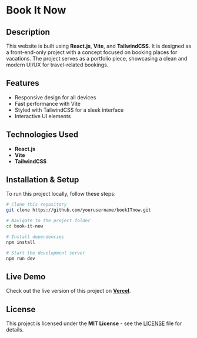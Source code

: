 # Book It Now

## Description
This website is built using **React.js**, **Vite**, and **TailwindCSS**. It is designed as a front-end-only project with a concept focused on booking places for vacations. The project serves as a portfolio piece, showcasing a clean and modern UI/UX for travel-related bookings.

## Features
- Responsive design for all devices
- Fast performance with Vite
- Styled with TailwindCSS for a sleek interface
- Interactive UI elements

## Technologies Used
- **React.js**
- **Vite**
- **TailwindCSS**

## Installation & Setup
To run this project locally, follow these steps:
```sh
# Clone this repository
git clone https://github.com/yourusername/bookITnow.git

# Navigate to the project folder
cd book-it-now

# Install dependencies
npm install

# Start the development server
npm run dev
```

## Live Demo
Check out the live version of this project on **[Vercel](https://book-it-nows.vercel.app/)**.

## License
This project is licensed under the **MIT License** - see the [LICENSE](LICENSE) file for details.
